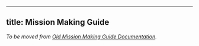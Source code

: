 
---
title: Mission Making Guide
---

_To be moved from [Old Mission Making Guide Documentation](http://acre.idi-systems.com/api/examples.html)._
